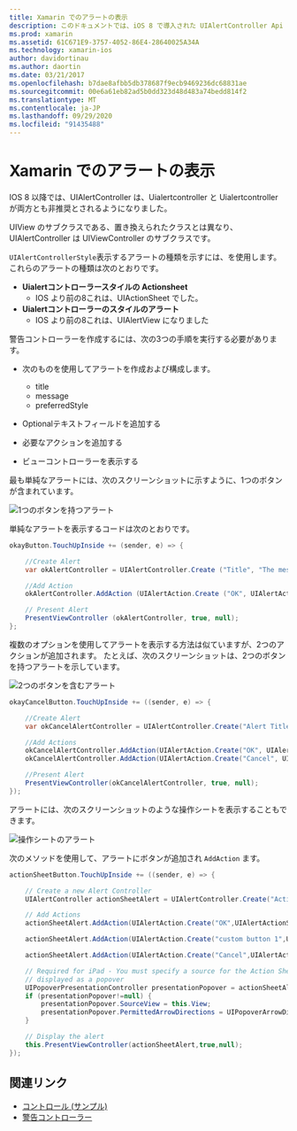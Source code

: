 ```yaml
---
title: Xamarin でのアラートの表示
description: このドキュメントでは、iOS 8 で導入された UIAlertController Api を使用して、Xamarin. iOS にアラートを表示する方法について説明します。
ms.prod: xamarin
ms.assetid: 61C671E9-3757-4052-86E4-28640025A34A
ms.technology: xamarin-ios
author: davidortinau
ms.author: daortin
ms.date: 03/21/2017
ms.openlocfilehash: b7dae8afbb5db378687f9ecb9469236dc68831ae
ms.sourcegitcommit: 00e6a61eb82ad5b0dd323d48d483a74bedd814f2
ms.translationtype: MT
ms.contentlocale: ja-JP
ms.lasthandoff: 09/29/2020
ms.locfileid: "91435488"
---
```

# <a name="displaying-alerts-in-xamarinios"></a>Xamarin でのアラートの表示

IOS 8 以降では、UIAlertController は、Uialertcontroller と Uialertcontroller が両方とも非推奨とされるようになりました。

UIView のサブクラスである、置き換えられたクラスとは異なり、UIAlertController は UIViewController のサブクラスです。

`UIAlertControllerStyle`表示するアラートの種類を示すには、を使用します。 これらのアラートの種類は次のとおりです。

- **Uialertコントローラースタイルの Actionsheet**
  - IOS より前の8これは、UIActionSheet でした。
- **Uialertコントローラーのスタイルのアラート**
  - IOS より前の8これは、UIAlertView になりました 

警告コントローラーを作成するには、次の3つの手順を実行する必要があります。

- 次のものを使用してアラートを作成および構成します。
  - title
  - message
  - preferredStyle

- Optionalテキストフィールドを追加する
- 必要なアクションを追加する
- ビューコントローラーを表示する

最も単純なアラートには、次のスクリーンショットに示すように、1つのボタンが含まれています。

 ![1つのボタンを持つアラート](alerts-images/alert1.png)

単純なアラートを表示するコードは次のとおりです。

```csharp
okayButton.TouchUpInside += (sender, e) => {

    //Create Alert
    var okAlertController = UIAlertController.Create ("Title", "The message", UIAlertControllerStyle.Alert);

    //Add Action
    okAlertController.AddAction (UIAlertAction.Create ("OK", UIAlertActionStyle.Default, null));

    // Present Alert
    PresentViewController (okAlertController, true, null);
};
```

複数のオプションを使用してアラートを表示する方法は似ていますが、2つのアクションが追加されます。 たとえば、次のスクリーンショットは、2つのボタンを持つアラートを示しています。

 ![2つのボタンを含むアラート](alerts-images/alert2.png)

```csharp
okayCancelButton.TouchUpInside += ((sender, e) => {

    //Create Alert
    var okCancelAlertController = UIAlertController.Create("Alert Title", "Choose from two buttons", UIAlertControllerStyle.Alert);

    //Add Actions
    okCancelAlertController.AddAction(UIAlertAction.Create("OK", UIAlertActionStyle.Default, alert => Console.WriteLine ("Okay was clicked")));
    okCancelAlertController.AddAction(UIAlertAction.Create("Cancel", UIAlertActionStyle.Cancel, alert => Console.WriteLine ("Cancel was clicked")));

    //Present Alert
    PresentViewController(okCancelAlertController, true, null);
});
```

アラートには、次のスクリーンショットのような操作シートを表示することもできます。

 ![操作シートのアラート](alerts-images/alert3.png)

次のメソッドを使用して、アラートにボタンが追加され `AddAction` ます。

```csharp
actionSheetButton.TouchUpInside += ((sender, e) => {

    // Create a new Alert Controller
    UIAlertController actionSheetAlert = UIAlertController.Create("Action Sheet", "Select an item from below", UIAlertControllerStyle.ActionSheet);

    // Add Actions
    actionSheetAlert.AddAction(UIAlertAction.Create("OK",UIAlertActionStyle.Default, (action) => Console.WriteLine ("Item One pressed.")));

    actionSheetAlert.AddAction(UIAlertAction.Create("custom button 1",UIAlertActionStyle.Default, (action) => Console.WriteLine ("Item Two pressed.")));

    actionSheetAlert.AddAction(UIAlertAction.Create("Cancel",UIAlertActionStyle.Cancel, (action) => Console.WriteLine ("Cancel button pressed.")));

    // Required for iPad - You must specify a source for the Action Sheet since it is
    // displayed as a popover
    UIPopoverPresentationController presentationPopover = actionSheetAlert.PopoverPresentationController;
    if (presentationPopover!=null) {
        presentationPopover.SourceView = this.View;
        presentationPopover.PermittedArrowDirections = UIPopoverArrowDirection.Up;
    }

    // Display the alert
    this.PresentViewController(actionSheetAlert,true,null);
});
```

## <a name="related-links"></a>関連リンク

- [コントロール (サンプル)](/samples/xamarin/ios-samples/controls)
- [警告コントローラー](https://github.com/xamarin/recipes/tree/master/Recipes/ios/standard_controls/alertcontroller)